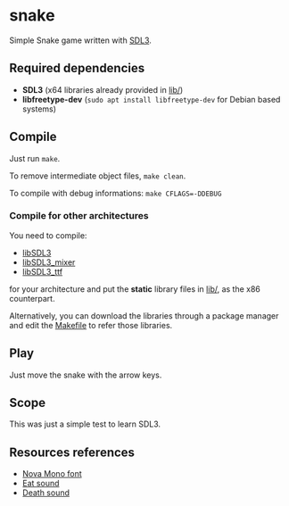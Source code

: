 # snake

Simple Snake game written with [SDL3](https://github.com/libsdl-org/SDL).

## Required dependencies

* **SDL3** (x64 libraries already provided in [lib/](./lib/))
* **libfreetype-dev** (`sudo apt install libfreetype-dev` for Debian based systems)

## Compile

Just run `make`.

To remove intermediate object files, `make clean`.

To compile with debug informations: `make CFLAGS=-DDEBUG`

### Compile for other architectures

You need to compile:

* [libSDL3](https://github.com/libsdl-org/SDL)
* [libSDL3_mixer](https://github.com/libsdl-org/SDL_mixer)
* [libSDL3_ttf](https://github.com/libsdl-org/SDL_ttf)

for your architecture and put the **static** library files in [lib/](./lib/), as the x86 counterpart.

Alternatively, you can download the libraries through a package manager and edit the [Makefile](./Makefile) to refer those
libraries.

## Play

Just move the snake with the arrow keys.

## Scope

This was just a simple test to learn SDL3.

## Resources references

- [Nova Mono font](https://fonts.google.com/specimen/Nova+Mono)
- [Eat sound](https://www.youtube.com/watch?v=Zm7Sbb9bzi8)
- [Death sound](https://www.youtube.com/watch?v=S7lvrg4yzAc)